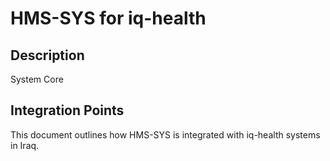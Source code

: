 # HMS-SYS for iq-health

## Description

System Core

## Integration Points

This document outlines how HMS-SYS is integrated with iq-health systems in Iraq.
